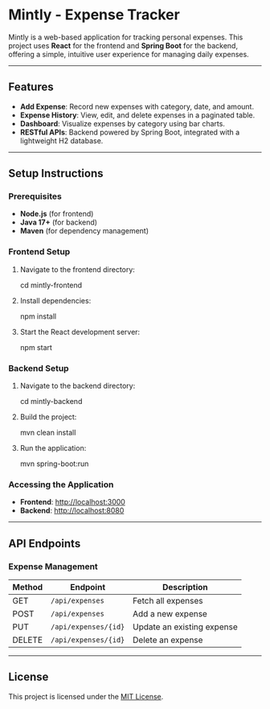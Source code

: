 
# Mintly - Expense Tracker

Mintly is a web-based application for tracking personal expenses. This project uses **React** for the frontend and **Spring Boot** for the backend, offering a simple, intuitive user experience for managing daily expenses.

---

## Features

- **Add Expense**: Record new expenses with category, date, and amount.
- **Expense History**: View, edit, and delete expenses in a paginated table.
- **Dashboard**: Visualize expenses by category using bar charts.
- **RESTful APIs**: Backend powered by Spring Boot, integrated with a lightweight H2 database.

---

## Setup Instructions

### Prerequisites
- **Node.js** (for frontend)
- **Java 17+** (for backend)
- **Maven** (for dependency management)

### Frontend Setup
1. Navigate to the frontend directory:

   cd mintly-frontend



1. Install dependencies:
    
    
    npm install
    
    
2. Start the React development server:
    
    
    npm start
    
   
    

### Backend Setup

1. Navigate to the backend directory:
    
   
    cd mintly-backend
   
    
    
2. Build the project:
    
    
    mvn clean install
    
    
    
3. Run the application:
    
    
    mvn spring-boot:run
    
   
    

### Accessing the Application

- **Frontend**: [http://localhost:3000](http://localhost:3000/)
- **Backend**: [http://localhost:8080](http://localhost:8080/)

---

## API Endpoints

### Expense Management

| Method | Endpoint | Description |
| --- | --- | --- |
| GET | `/api/expenses` | Fetch all expenses |
| POST | `/api/expenses` | Add a new expense |
| PUT | `/api/expenses/{id}` | Update an existing expense |
| DELETE | `/api/expenses/{id}` | Delete an expense |

---

## License

This project is licensed under the [MIT License](https://www.notion.so/LICENSE).
